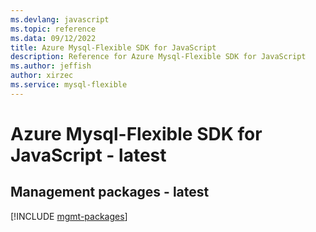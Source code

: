 ```yaml
---
ms.devlang: javascript
ms.topic: reference
ms.data: 09/12/2022
title: Azure Mysql-Flexible SDK for JavaScript
description: Reference for Azure Mysql-Flexible SDK for JavaScript
ms.author: jeffish
author: xirzec
ms.service: mysql-flexible
---
```

# Azure Mysql-Flexible SDK for JavaScript - latest

## Management packages - latest
[!INCLUDE [mgmt-packages](mysql-flexible-mgmt-index.md)]